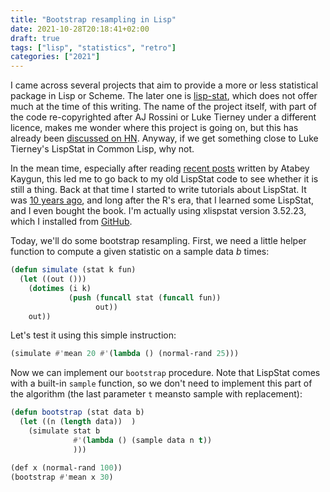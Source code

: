 ```yaml
---
title: "Bootstrap resampling in Lisp"
date: 2021-10-28T20:18:41+02:00
draft: true
tags: ["lisp", "statistics", "retro"]
categories: ["2021"]
---
```


I came across several projects that aim to provide a more or less statistical package in Lisp or Scheme. The later one is [lisp-stat](https://github.com/Lisp-Stat/lisp-stat), which does not offer much at the time of this writing. The name of the project itself, with part of the code re-copyrighted after AJ Rossini or Luke Tierney under a different licence, makes me wonder where this project is going on, but this has already been [discussed on HN](https://news.ycombinator.com/item?id=26632429). Anyway, if we get something close to Luke Tierney's LispStat in Common Lisp, why not.

In the mean time, especially after reading [recent posts](https://kaygun.tumblr.com/) written by Atabey Kaygun, this led me to go back to my old LispStat code to see whether it is still a thing. Back at that time I started to write tutorials about LispStat. It was [10 years ago](/post/diving-into-lisp-for-statistical-computing/), and long after the R's era, that I learned some LispStat, and I even bought the book. I'm actually using xlispstat version 3.52.23, which I installed from [GitHub](https://github.com/jhbadger/xlispstat).

Today, we'll do some bootstrap resampling. First, we need a little helper function to compute a given statistic on a sample data $b$ times:

```lisp
(defun simulate (stat k fun)
  (let ((out ()))
    (dotimes (i k)
             (push (funcall stat (funcall fun))
                   out))
    out))
```

Let's test it using this simple instruction:

```lisp
(simulate #'mean 20 #'(lambda () (normal-rand 25)))
```

Now we can implement our `bootstrap` procedure. Note that LispStat comes with a built-in `sample` function, so we don't need to implement this part of the algorithm (the last parameter `t` meansto sample with replacement):

```lisp
(defun bootstrap (stat data b)
  (let ((n (length data))  )
    (simulate stat b
              #'(lambda () (sample data n t))
              )))
```

```lisp
(def x (normal-rand 100))
(bootstrap #'mean x 30)
```



